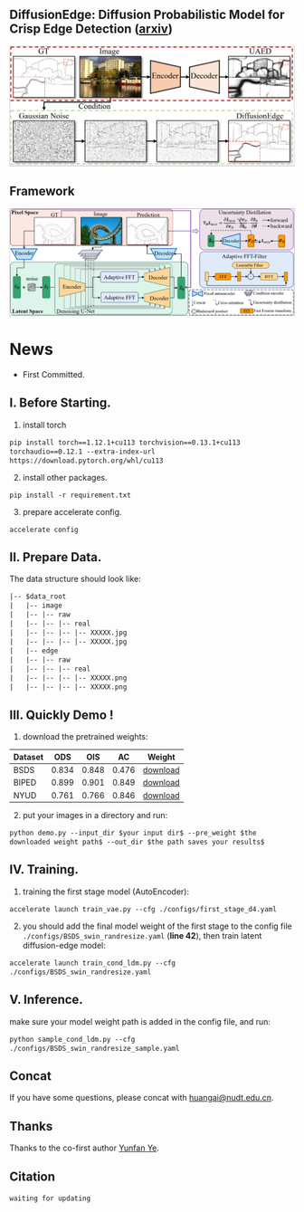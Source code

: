 ## DiffusionEdge: Diffusion Probabilistic Model for Crisp Edge Detection  ([arxiv]())
![Teaser](assets/teaser.png)

## Framework
![Framework](assets/framework.png)

# News
- First Committed.

## I. Before Starting.
1. install torch
~~~
pip install torch==1.12.1+cu113 torchvision==0.13.1+cu113 torchaudio==0.12.1 --extra-index-url https://download.pytorch.org/whl/cu113
~~~
2. install other packages.
~~~
pip install -r requirement.txt
~~~
3. prepare accelerate config.
~~~
accelerate config
~~~

## II. Prepare Data.
The data structure should look like:
```commandline
|-- $data_root
|   |-- image
|   |-- |-- raw
|   |-- |-- |-- real
|   |-- |-- |-- |-- XXXXX.jpg
|   |-- |-- |-- |-- XXXXX.jpg
|   |-- edge
|   |-- |-- raw
|   |-- |-- |-- real
|   |-- |-- |-- |-- XXXXX.png
|   |-- |-- |-- |-- XXXXX.png
```

## III. Quickly Demo !
1. download the pretrained weights:  

| Dataset | ODS   | OIS   | AC    | Weight       |
|---------|-------|-------|-------|--------------|
| BSDS    | 0.834 | 0.848 | 0.476 | [download]() |
| BIPED   | 0.899 | 0.901 | 0.849 | [download]() |
| NYUD    | 0.761 | 0.766 | 0.846 | [download]() |

2. put your images in a directory and run:
~~~
python demo.py --input_dir $your input dir$ --pre_weight $the downloaded weight path$ --out_dir $the path saves your results$
~~~

## IV. Training.
1. training the first stage model (AutoEncoder):
~~~
accelerate launch train_vae.py --cfg ./configs/first_stage_d4.yaml
~~~
2. you should add the final model weight of the first stage to the config file `./configs/BSDS_swin_randresize.yaml` (**line 42**), then train latent diffusion-edge model:
~~~
accelerate launch train_cond_ldm.py --cfg ./configs/BSDS_swin_randresize.yaml
~~~

## V. Inference.
make sure your model weight path is added in the config file, and run:
~~~
python sample_cond_ldm.py --cfg ./configs/BSDS_swin_randresize_sample.yaml
~~~

## Concat
If you have some questions, please concat with huangai@nudt.edu.cn.
## Thanks
Thanks to the co-first author [Yunfan Ye](https://github.com/yunfan1202).
## Citation
~~~
waiting for updating
~~~